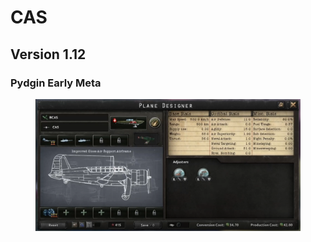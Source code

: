 # CAS

## Version 1.12

### Pydgin Early Meta

<figure><img src="../../.gitbook/assets/cas-pydgin_early.png" alt=""><figcaption></figcaption></figure>
